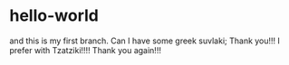 # hello-world
and this is my first branch. Can I have some greek suvlaki; 
Thank you!!! I prefer with Tzatziki!!!!
Thank you again!!!
